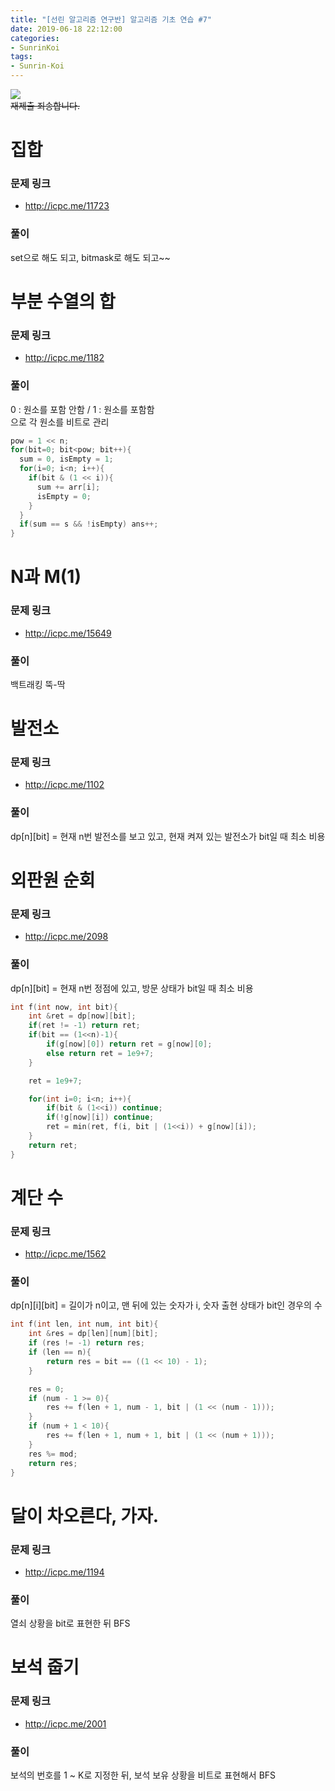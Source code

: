 ```yaml
---
title: "[선린 알고리즘 연구반] 알고리즘 기초 연습 #7"
date: 2019-06-18 22:12:00
categories:
- SunrinKoi
tags:
- Sunrin-Koi
---
```


<img src = "https://i.imgur.com/pZJyqN1.png"><br>
<s>재제출 죄송합니다.</s>

# 집합

### 문제 링크
* http://icpc.me/11723

### 풀이
set으로 해도 되고, bitmask로 해도 되고~~

# 부분 수열의 합

### 문제 링크
* http://icpc.me/1182

### 풀이
0 : 원소를 포함 안함 / 1 : 원소를 포함함<br>
으로 각 원소를 비트로 관리
```cpp
pow = 1 << n;
for(bit=0; bit<pow; bit++){
  sum = 0, isEmpty = 1;
  for(i=0; i<n; i++){
    if(bit & (1 << i)){
      sum += arr[i];
      isEmpty = 0;
    }
  }
  if(sum == s && !isEmpty) ans++;
}
```
# N과 M(1)

### 문제 링크
* http://icpc.me/15649

### 풀이
백트래킹 뚝-딱

# 발전소

### 문제 링크
* http://icpc.me/1102

### 풀이
dp[n][bit] = 현재 n번 발전소를 보고 있고, 현재 켜져 있는 발전소가 bit일 때 최소 비용

# 외판원 순회

### 문제 링크
* http://icpc.me/2098

### 풀이
dp[n][bit] = 현재 n번 정점에 있고, 방문 상태가 bit일 때 최소 비용
```cpp
int f(int now, int bit){
	int &ret = dp[now][bit];
	if(ret != -1) return ret;
	if(bit == (1<<n)-1){
		if(g[now][0]) return ret = g[now][0];
		else return ret = 1e9+7;
	}

	ret = 1e9+7;

	for(int i=0; i<n; i++){
		if(bit & (1<<i)) continue;
        if(!g[now][i]) continue;
		ret = min(ret, f(i, bit | (1<<i)) + g[now][i]);
	}
	return ret;
}
```

# 계단 수

### 문제 링크
* http://icpc.me/1562

### 풀이
dp[n][i][bit] = 길이가 n이고, 맨 뒤에 있는 숫자가 i, 숫자 출현 상태가 bit인 경우의 수
```cpp
int f(int len, int num, int bit){
	int &res = dp[len][num][bit];
	if (res != -1) return res;
	if (len == n){
		return res = bit == ((1 << 10) - 1);
	}

	res = 0;
	if (num - 1 >= 0){
		res += f(len + 1, num - 1, bit | (1 << (num - 1)));
	}
	if (num + 1 < 10){
		res += f(len + 1, num + 1, bit | (1 << (num + 1)));
	}
	res %= mod;
	return res;
}
```

# 달이 차오른다, 가자.

### 문제 링크
* http://icpc.me/1194

### 풀이
열쇠 상황을 bit로 표현한 뒤 BFS

# 보석 줍기

### 문제 링크
* http://icpc.me/2001

### 풀이
보석의 번호를 1 ~ K로 지정한 뒤, 보석 보유 상황을 비트로 표현해서 BFS
